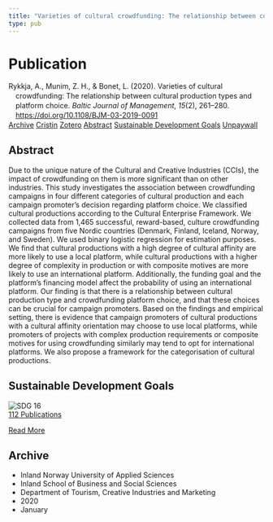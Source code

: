 ```yaml
---
title: "Varieties of cultural crowdfunding: The relationship between cultural production types and platform choice"
type: pub
---
```

<h1>Publication</h1>
<article id="csl-bib-container-9WY4RPYR" class="csl-bib-container">
  <div class="csl-bib-body" style="line-height: 1.35; padding-left: 1em; text-indent:-1em;">
  <div class="csl-entry">Rykkja, A., Munim, Z. H., &amp; Bonet, L. (2020). Varieties of cultural crowdfunding: The relationship between cultural production types and platform choice. <i>Baltic Journal of Management</i>, <i>15</i>(2), 261&#x2013;280. <a href="https://doi.org/10.1108/BJM-03-2019-0091">https://doi.org/10.1108/BJM-03-2019-0091</a></div>
</div>
  <div class="csl-bib-buttons">
    <a href="#taxonomy-article-9WY4RPYR" class="csl-bib-button">Archive</a>
    <a href="https://app.cristin.no/results/show.jsf?id=1772891" alt="Cristin URL" class="csl-bib-button">Cristin</a>
    <a href="http://zotero.org/groups/5022929/items/9WY4RPYR" alt="Zotero URL" class="csl-bib-button">Zotero</a>
    <a href="#abstract-article-9WY4RPYR" class="csl-bib-button">Abstract</a>
    <a href="#sdg-article-9WY4RPYR" class="csl-bib-button">Sustainable Development Goals</a>
    <a href="https://diposit.ub.edu/dspace/bitstream/2445/164739/1/695212.pdf" class="csl-bib-button">Unpaywall</a>
  </div>
  <div id="csl-bib-meta-container-9WY4RPYR"></div>
</article>
<div id="csl-bib-meta-9WY4RPYR" class="csl-bib-meta">
  <article id="abstract-article-9WY4RPYR" class="abstract-article">
    <h1>Abstract</h1>
    Due to the unique nature of the Cultural and Creative Industries (CCIs), the impact of crowdfunding on them is more significant than on other industries. This study investigates the association between crowdfunding campaigns in four different categories of cultural production and each campaign promoter’s decision regarding platform choice. 
We classified cultural productions according to the Cultural Enterprise Framework. We collected data from 1,465 successful, reward-based, culture crowdfunding campaigns from five Nordic countries (Denmark, Finland, Iceland, Norway, and Sweden). We used binary logistic regression for estimation purposes. 
We find that cultural productions with a high degree of cultural affinity are more likely to use a local platform, while cultural productions with a higher degree of complexity in production or with composite motives are more likely to use an international platform. Additionally, the funding goal and the platform’s financing model affect the probability of using an international platform. 
Our finding is that there is a relationship between cultural production type and crowdfunding platform choice, and that these choices can be crucial for campaign promoters. Based on the findings and empirical setting, there is evidence that campaign promoters of cultural productions with a cultural affinity orientation may choose to use local platforms, while promoters of projects with complex production requirements or composite motives for using crowdfunding similarly may tend to opt for international platforms. We also propose a framework for the categorisation of cultural productions.
  </article>
  <article id="sdg-article-9WY4RPYR" class="sdg-article">
    <h1>Sustainable Development Goals</h1>
    <div class="sdg-container"><div id="sdg16" class="sdg">
<img src="{{< params subfolder >}}images/sdg/sdg16_en.png" class="image" alt="SDG 16">
<div class="sdg-overlay">
<a href="{{< params subfolder >}}en/archive/?sdg=16#archive" class="sdg-publication-count"><span>112</span> Publications</a>
<p><a href="https://sdgs.un.org/goals/goal16" class="sdg-read-more">Read More</a></p>
</div>
</div></div>
  </article>
  <article id="taxonomy-article-9WY4RPYR" class="taxonomy-article">
    <h1>Archive</h1>
    <ul>
      <li>Inland Norway University of Applied Sciences</li>
      <li>Inland School of Business and Social Sciences</li>
      <li>Department of Tourism, Creative Industries and Marketing</li>
      <li>2020</li>
      <li>January</li>
    </ul>
  </article>
</div>
